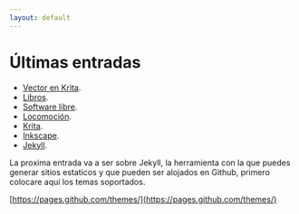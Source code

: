 ```yaml
---
layout: default
---
```

[comment]: <> (Text can be **bold**, _italic_, or ~~strikethrough~~.)

# Últimas entradas

* [Vector en Krita](./krita02.html).
* [Libros](./books01.md).
* [Software libre](./libres01.html).
* [Locomoción](./locomocion.html).
* [Krita](./krita01.html).
* [Inkscape](./inkscape01.html).
* [Jekyll](./jekyll-01.md).

La proxima entrada va a ser sobre Jekyll, la herramienta con la que puedes generar sitios estaticos y que pueden ser alojados en Github, primero colocare aquí los temas soportados.

[https://pages.github.com/themes/](https://pages.github.com/themes/)

  



